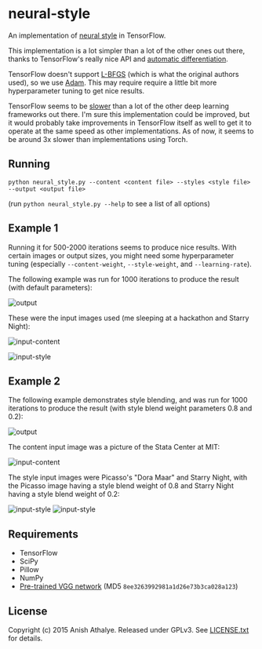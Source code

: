 # neural-style

An implementation of [neural style][paper] in TensorFlow.

This implementation is a lot simpler than a lot of the other ones out there,
thanks to TensorFlow's really nice API and [automatic differentiation][ad].

TensorFlow doesn't support [L-BFGS][l-bfgs] (which is what the original authors
used), so we use [Adam][adam]. This may require require a little bit more
hyperparameter tuning to get nice results.

TensorFlow seems to be [slower][tensorflow-benchmarks] than a lot of the other
deep learning frameworks out there. I'm sure this implementation could be
improved, but it would probably take improvements in TensorFlow itself as well
to get it to operate at the same speed as other implementations. As of now, it
seems to be around 3x slower than implementations using Torch.

## Running

`python neural_style.py --content <content file> --styles <style file> --output <output file>`

(run `python neural_style.py --help` to see a list of all options)

## Example 1

Running it for 500-2000 iterations seems to produce nice results. With certain
images or output sizes, you might need some hyperparameter tuning (especially
`--content-weight`, `--style-weight`, and `--learning-rate`).

The following example was run for 1000 iterations to produce the result (with
default parameters):

![output](examples/1-output.jpg)

These were the input images used (me sleeping at a hackathon and Starry Night):

![input-content](examples/1-content.jpg)

![input-style](examples/1-style.jpg)

## Example 2

The following example demonstrates style blending, and was run for 1000
iterations to produce the result (with style blend weight parameters 0.8 and
0.2):

![output](examples/2-output.jpg)

The content input image was a picture of the Stata Center at MIT:

![input-content](examples/2-content.jpg)

The style input images were Picasso's "Dora Maar" and Starry Night, with the
Picasso image having a style blend weight of 0.8 and Starry Night having a
style blend weight of 0.2:

![input-style](examples/2-style1.jpg)
![input-style](examples/2-style2.jpg)

## Requirements

* TensorFlow
* SciPy
* Pillow
* NumPy
* [Pre-trained VGG network][net] (MD5 `8ee3263992981a1d26e73b3ca028a123`)

## License

Copyright (c) 2015 Anish Athalye. Released under GPLv3. See
[LICENSE.txt][license] for details.

[net]: http://www.vlfeat.org/matconvnet/models/beta16/imagenet-vgg-verydeep-19.mat
[paper]: http://arxiv.org/pdf/1508.06576v2.pdf
[l-bfgs]: https://en.wikipedia.org/wiki/Limited-memory_BFGS
[adam]: http://arxiv.org/abs/1412.6980
[ad]: https://en.wikipedia.org/wiki/Automatic_differentiation
[tensorflow-benchmarks]: https://github.com/soumith/convnet-benchmarks
[license]: LICENSE.txt
